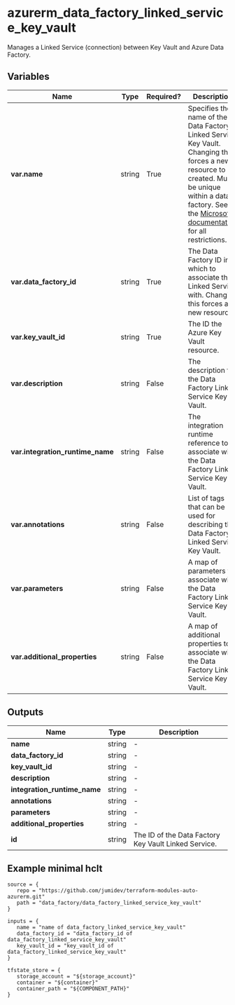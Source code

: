 # azurerm_data_factory_linked_service_key_vault

Manages a Linked Service (connection) between Key Vault and Azure Data Factory.

## Variables

| Name | Type | Required? |  Description |
| ---- | ---- | --------- |  ----------- |
| **var.name** | string | True | Specifies the name of the Data Factory Linked Service Key Vault. Changing this forces a new resource to be created. Must be unique within a data factory. See the [Microsoft documentation](https://docs.microsoft.com/azure/data-factory/naming-rules) for all restrictions. | 
| **var.data_factory_id** | string | True | The Data Factory ID in which to associate the Linked Service with. Changing this forces a new resource. | 
| **var.key_vault_id** | string | True | The ID the Azure Key Vault resource. | 
| **var.description** | string | False | The description for the Data Factory Linked Service Key Vault. | 
| **var.integration_runtime_name** | string | False | The integration runtime reference to associate with the Data Factory Linked Service Key Vault. | 
| **var.annotations** | string | False | List of tags that can be used for describing the Data Factory Linked Service Key Vault. | 
| **var.parameters** | string | False | A map of parameters to associate with the Data Factory Linked Service Key Vault. | 
| **var.additional_properties** | string | False | A map of additional properties to associate with the Data Factory Linked Service Key Vault. | 



## Outputs

| Name | Type | Description |
| ---- | ---- | --------- | 
| **name** | string  | - | 
| **data_factory_id** | string  | - | 
| **key_vault_id** | string  | - | 
| **description** | string  | - | 
| **integration_runtime_name** | string  | - | 
| **annotations** | string  | - | 
| **parameters** | string  | - | 
| **additional_properties** | string  | - | 
| **id** | string  | The ID of the Data Factory Key Vault Linked Service. | 

## Example minimal hclt

```hcl
source = {
   repo = "https://github.com/jumidev/terraform-modules-auto-azurerm.git" 
   path = "data_factory/data_factory_linked_service_key_vault" 
}

inputs = {
   name = "name of data_factory_linked_service_key_vault" 
   data_factory_id = "data_factory_id of data_factory_linked_service_key_vault" 
   key_vault_id = "key_vault_id of data_factory_linked_service_key_vault" 
}

tfstate_store = {
   storage_account = "${storage_account}" 
   container = "${container}" 
   container_path = "${COMPONENT_PATH}" 
}


```